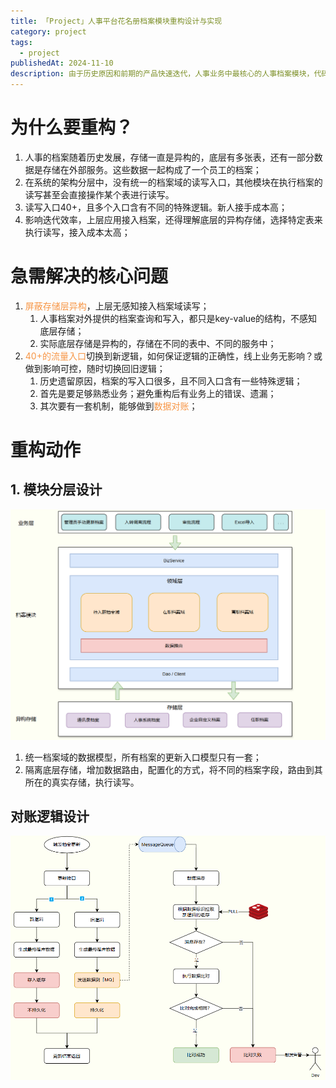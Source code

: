 ```yaml
---
title: 「Project」人事平台花名册档案模块重构设计与实现
category: project
tags:
  - project
publishedAt: 2024-11-10
description: 由于历史原因和前期的产品快速迭代，人事业务中最核心的人事档案模块，代码开始变得越来越腐化，逐渐暴露出各种问题：1. 新人使用、接手、迭代的成本越来越高；2. 代码架构不合理，难以支撑更复杂的产品逻辑。这是这个人事档案重构项目开启的一个背景。
---
```


# 为什么要重构？

1. 人事的档案随着历史发展，存储一直是异构的，底层有多张表，还有一部分数据是存储在外部服务。这些数据一起构成了一个员工的档案；
2. 在系统的架构分层中，没有统一的档案域的读写入口，其他模块在执行档案的读写甚至会直接操作某个表进行读写。
3. 读写入口40+，且多个入口含有不同的特殊逻辑。新人接手成本高；
4. 影响迭代效率，上层应用接入档案，还得理解底层的异构存储，选择特定表来执行读写，接入成本太高；

# 急需解决的核心问题

1. <font color="#f79646">屏蔽存储层异构</font>，上层无感知接入档案域读写；
	1. 人事档案对外提供的档案查询和写入，都只是key-value的结构，不感知底层存储；
	2. 实际底层存储是异构的，存储在不同的表中、不同的服务中；
2. <font color="#f79646">40+的流量入口</font>切换到新逻辑，如何保证逻辑的正确性，线上业务无影响？或做到影响可控，随时切换回旧逻辑；
	1. 历史遗留原因，档案的写入口很多，且不同入口含有一些特殊逻辑；
	2. 首先是要足够熟悉业务；避免重构后有业务上的错误、遗漏；
	3. 其次要有一套机制，能够做到<font color="#f79646">数据对账</font>；

# 重构动作
## 1. 模块分层设计

![](/images/hr-saas-roster-architecture.png)

1. 统一档案域的数据模型，所有档案的更新入口模型只有一套；
2. 隔离底层存储，增加数据路由，配置化的方式，将不同的档案字段，路由到其所在的真实存储，执行读写。

## 对账逻辑设计


![](/images/hr-saas-roster-data-check.png)


